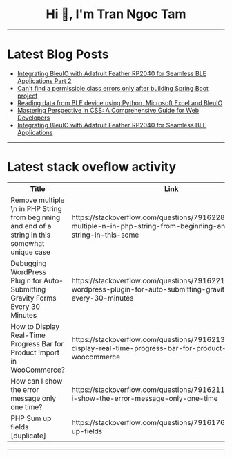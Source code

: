 <h1 align="center">Hi 👋, I'm Tran Ngoc Tam</h1>

---

# Latest Blog Posts 
<!-- BLOG-POST-LIST:START -->
- [Integrating BleuIO with Adafruit Feather RP2040 for Seamless BLE Applications Part 2](https://dev.to/bleuiot/integrating-bleuio-with-adafruit-feather-rp2040-for-seamless-ble-applications-part-2-1o1e)
- [Can&#39;t find a permissible class errors only after building Spring Boot project](https://dev.to/emine_tekcan_9628ffbf4770/cant-find-a-permissible-class-errors-only-after-building-spring-boot-project-4m4b)
- [Reading data from BLE device using Python, Microsoft Excel and BleuIO](https://dev.to/bleuiot/reading-data-from-ble-device-using-python-microsoft-excel-and-bleuio-24jg)
- [Mastering Perspective in CSS: A Comprehensive Guide for Web Developers](https://dev.to/softheartengineer/mastering-perspective-in-css-a-comprehensive-guide-for-web-developers-4dh)
- [Integrating BleuIO with Adafruit Feather RP2040 for Seamless BLE Applications](https://dev.to/bleuiot/integrating-bleuio-with-adafruit-feather-rp2040-for-seamless-ble-applications-3cff)
<!-- BLOG-POST-LIST:END -->

---

# Latest stack oveflow activity
<table>
  <tr><th>Title</th><th>Link</th></tr>
  <!-- STACKOVERFLOW:START --><tr><td>Remove multiple \n in PHP String from beginning and end of a string in this somewhat unique case</td><td>https://stackoverflow.com/questions/79162287/remove-multiple-n-in-php-string-from-beginning-and-end-of-a-string-in-this-some</td></tr><tr><td>Debugging WordPress Plugin for Auto-Submitting Gravity Forms Every 30 Minutes</td><td>https://stackoverflow.com/questions/79162217/debugging-wordpress-plugin-for-auto-submitting-gravity-forms-every-30-minutes</td></tr><tr><td>How to Display Real-Time Progress Bar for Product Import in WooCommerce?</td><td>https://stackoverflow.com/questions/79162135/how-to-display-real-time-progress-bar-for-product-import-in-woocommerce</td></tr><tr><td>How can I show the error message only one time?</td><td>https://stackoverflow.com/questions/79162110/how-can-i-show-the-error-message-only-one-time</td></tr><tr><td>PHP Sum up fields [duplicate]</td><td>https://stackoverflow.com/questions/79161767/php-sum-up-fields</td></tr><!-- STACKOVERFLOW:END -->
</table>

---


